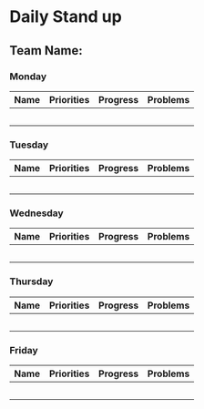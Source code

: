 # Daily Stand up
## Team Name:

### Monday
| **Name** | **Priorities** | **Progress** | **Problems** |
|----------|----------------|--------------|--------------|
|          |                |              |              |
|          |                |              |              |
|          |                |              |              |
|          |                |              |              |
|          |                |              |              |

### Tuesday
| **Name** | **Priorities** | **Progress** | **Problems** |
|----------|----------------|--------------|--------------|
|          |                |              |              |
|          |                |              |              |
|          |                |              |              |
|          |                |              |              |
|          |                |              |              |

### Wednesday
| **Name** | **Priorities** | **Progress** | **Problems** |
|----------|----------------|--------------|--------------|
|          |                |              |              |
|          |                |              |              |
|          |                |              |              |
|          |                |              |              |
|          |                |              |              |

### Thursday
| **Name** | **Priorities** | **Progress** | **Problems** |
|----------|----------------|--------------|--------------|
|          |                |              |              |
|          |                |              |              |
|          |                |              |              |
|          |                |              |              |
|          |                |              |              |

### Friday
| **Name** | **Priorities** | **Progress** | **Problems** |
|----------|----------------|--------------|--------------|
|          |                |              |              |
|          |                |              |              |
|          |                |              |              |
|          |                |              |              |
|          |                |              |              |
